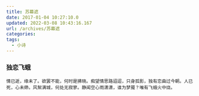 ```yaml
---
title: 苏幕遮
date: 2017-01-04 10:27:10.0
updated: 2022-03-08 10:43:16.167
url: /archives/苏幕遮
categories:
tags:
  - 小诗
---
```


### 独恋飞蛾

```
情已逝，缘未了。欲罢不能，何时是拂晓。痴望情思路迢迢，只身孤影，独有恋曲过今朝。人已死，心未缈。风絮满城，何处无寂寥。静闻空心雨潇潇，谁为梦魇？唯有飞蛾火中烧。
```
